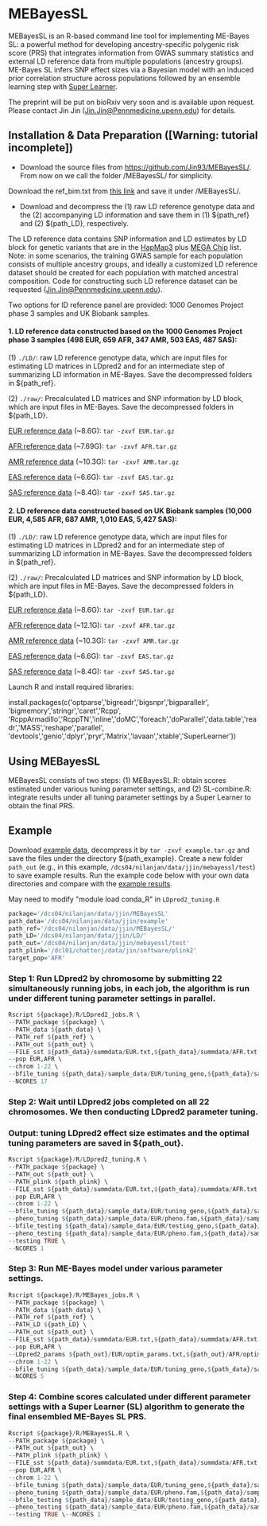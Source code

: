 # MEBayesSL

MEBayesSL is an R-based command line tool for implementing ME-Bayes SL: a powerful method for developing ancestry-specific polygenic risk score (PRS) that integrates information from GWAS summary statistics and external LD reference data from multiple populations (ancestry groups). ME-Bayes SL infers SNP effect sizes via a Bayesian model with an induced prior correlation structure across populations followed by an ensemble learning step with [Super Learner](https://www.degruyter.com/document/doi/10.2202/1544-6115.1309/html).

The preprint will be put on bioRxiv very soon and is available upon request. Please contact Jin Jin (Jin.Jin@Pennmedicine.upenn.edu) for details.

## Installation & Data Preparation ([Warning: tutorial incomplete])

- Download the source files from https://github.com/Jin93/MEBayesSL/. From now on we call the folder /MEBayesSL/ for simplicity.

Download the ref_bim.txt from [this link](https://www.dropbox.com/s/58uzwqewxv34wal/ref_bim.txt?dl=0) and save it under /MEBayesSL/.

- Download and decompress the (1) raw LD reference genotype data and the (2) accompanying LD information and save them in (1) ${path_ref} and (2) ${path_LD}, respectively. 

The LD reference data contains SNP information and LD estimates by LD block for genetic variants that are in the [HapMap3](https://www.broadinstitute.org/medical-and-population-genetics/hapmap-3) plus [MEGA Chip](https://www.ncbi.nlm.nih.gov/pmc/articles/PMC5156387/) list. Note: in some scenarios, the training GWAS sample for each population consists of multiple ancestry groups, and ideally a customized LD reference dataset should be created for each population with matched ancestral composition. Code for constructing such LD reference dataset can be requested (Jin.Jin@Pennmedicine.upenn.edu).

Two options for lD reference panel are provided: 1000 Genomes Project phase 3 samples and UK Biobank samples.

#### 1. LD reference data constructed based on the 1000 Genomes Project phase 3 samples (498 EUR, 659 AFR, 347 AMR, 503 EAS, 487 SAS): 

(1) `./LD/`: raw LD reference genotype data, which are input files for estimating LD matrices in LDpred2 and for an intermediate step of summarizing LD information in ME-Bayes. Save the decompressed folders in ${path_ref}.

(2) `./raw/`: Precalculated LD matrices and SNP information by LD block, which are input files in ME-Bayes. Save the decompressed folders in ${path_LD}.

[EUR reference data](https://www.dropbox.com/scl/fo/utm7wfvl4ushx15a7n31p/h?dl=0&rlkey=7s6o9bgzzim72f0e32eybt552) (~8.6G): `tar -zxvf EUR.tar.gz`

[AFR reference data](https://www.dropbox.com/s/iwqg65uieevfzj2/AFR.zip?dl=0) (~7.69G): `tar -zxvf AFR.tar.gz`

[AMR reference data](https://www.dropbox.com/scl/fo/23i6edbvvebbas1bnkhkg/h?dl=0&rlkey=u2qef4h6pg40qrhxwuwd8eksr) (~10.3G): `tar -zxvf AMR.tar.gz`

[EAS reference data](https://www.dropbox.com/scl/fo/kku4g55cwmyvibcv3r8r4/h?dl=0&rlkey=1hb0ti13c9152w0ywvg8w2tzm) (~6.6G): `tar -zxvf EAS.tar.gz`

[SAS reference data](https://www.dropbox.com/scl/fo/vs60oq1htom6jrxth74f7/h?dl=0&rlkey=zwd5r22ksfg1q7rvfxobsls95) (~8.4G): `tar -zxvf SAS.tar.gz`


#### 2. LD reference data constructed based on UK Biobank samples (10,000 EUR, 4,585 AFR, 687 AMR, 1,010 EAS, 5,427 SAS):

(1) `./LD/`: raw LD reference genotype data, which are input files for estimating LD matrices in LDpred2 and for an intermediate step of summarizing LD information in ME-Bayes. Save the decompressed folders in ${path_ref}.

(2) `./raw/`: Precalculated LD matrices and SNP information by LD block, which are input files in ME-Bayes. Save the decompressed folders in ${path_LD}.

[EUR reference data](https://www.dropbox.com/scl/fo/awwpla4007lfsf2tq6bz9/h?dl=0&rlkey=rcw5h9xobiz9ffnrspmxtcpqu) (~8.6G): `tar -zxvf EUR.tar.gz`

[AFR reference data](https://www.dropbox.com/scl/fo/7b6g1hpeptqj3svaed81n/h?dl=0&rlkey=5xjwb8e4z88tumzry9auulapl) (~12.1G): `tar -zxvf AFR.tar.gz`

[AMR reference data](https://www.dropbox.com/scl/fo/0jjme1nbpnks3f179c4rs/h?dl=0&rlkey=bv2rfmozl1k1n52gxdieambmw) (~10.3G): `tar -zxvf AMR.tar.gz`

[EAS reference data](https://www.dropbox.com/scl/fo/vmxesrldhgnsfenv2cb9m/h?dl=0&rlkey=05dpno7qno19s1pjwavjwh9to) (~6.6G): `tar -zxvf EAS.tar.gz`

[SAS reference data](https://www.dropbox.com/scl/fo/z9qdf5wdq0d20tlozy0fe/h?dl=0&rlkey=qks9nkqe6vjcap1o0f2l9s373) (~8.4G): `tar -zxvf SAS.tar.gz`

Launch R and install required libraries:

install.packages(c('optparse','bigreadr','bigsnpr','bigparallelr', 'bigmemory','stringr','caret','Rcpp', 'RcppArmadillo','RcppTN','inline','doMC','foreach','doParallel','data.table','readr','MASS','reshape','parallel',
'devtools','genio','dplyr','pryr','Matrix','lavaan','xtable','SuperLearner'))


## Using MEBayesSL

MEBayesSL consists of two steps: (1) MEBayesSL.R: obtain scores estimated under various tuning parameter settings, and (2) SL-combine.R: integrate results under all tuning parameter settings by a Super Learner to obtain the final PRS.


## Example
Download [example data](), decompress it by `tar -zxvf example.tar.gz` and save the files under the directory ${path_example}. Create a new folder `path_out` (e.g., in this example, `/dcs04/nilanjan/data/jjin/mebayessl/test`) to save example results. Run the example code below with your own data directories and compare with the [example results]().


May need to modify "module load conda_R" in `LDpred2_tuning.R`

``` r
package='/dcs04/nilanjan/data/jjin/MEBayesSL'
path_data='/dcs04/nilanjan/data/jjin/example'
path_ref='/dcs04/nilanjan/data/jjin/MEBayesSL/'
path_LD='/dcs04/nilanjan/data/jjin/LD/'
path_out='/dcs04/nilanjan/data/jjin/mebayessl/test'
path_plink='/dcl01/chatterj/data/jin/software/plink2'
target_pop='AFR'
```

### Step 1: Run LDpred2 by chromosome by submitting 22 simultaneously running jobs, in each job, the algorithm is run under different tuning parameter settings in parallel.

``` r
Rscript ${package}/R/LDpred2_jobs.R \
--PATH_package ${package} \
--PATH_data ${path_data} \
--PATH_ref ${path_ref} \
--PATH_out ${path_out} \
--FILE_sst ${path_data}/summdata/EUR.txt,${path_data}/summdata/AFR.txt \
--pop EUR,AFR \
--chrom 1-22 \
--bfile_tuning ${path_data}/sample_data/EUR/tuning_geno,${path_data}/sample_data/AFR/tuning_geno \
--NCORES 17

```



### Step 2: Wait until LDpred2 jobs completed on all 22 chromosomes. We then conducting LDpred2 parameter tuning.
### Output: tuning LDpred2 effect size estimates and the optimal tuning parameters are saved in ${path_out}.

``` r
Rscript ${package}/R/LDpred2_tuning.R \
--PATH_package ${package} \
--PATH_out ${path_out} \
--PATH_plink ${path_plink} \
--FILE_sst ${path_data}/summdata/EUR.txt,${path_data}/summdata/AFR.txt \
--pop EUR,AFR \
--chrom 1-22 \
--bfile_tuning ${path_data}/sample_data/EUR/tuning_geno,${path_data}/sample_data/AFR/tuning_geno \
--pheno_tuning ${path_data}/sample_data/EUR/pheno.fam,${path_data}/sample_data/AFR/pheno.fam \
--bfile_testing ${path_data}/sample_data/EUR/testing_geno,${path_data}/sample_data/AFR/testing_geno \
--pheno_testing ${path_data}/sample_data/EUR/pheno.fam,${path_data}/sample_data/AFR/pheno.fam \
--testing TRUE \
--NCORES 1

```

### Step 3: Run ME-Bayes model under various parameter settings.

``` r
Rscript ${package}/R/MEBayes_jobs.R \
--PATH_package ${package} \
--PATH_data ${path_data} \
--PATH_ref ${path_ref} \
--PATH_LD ${path_LD} \
--PATH_out ${path_out} \
--FILE_sst ${path_data}/summdata/EUR.txt,${path_data}/summdata/AFR.txt \
--pop EUR,AFR \
--LDpred2_params ${path_out}/EUR/optim_params.txt,${path_out}/AFR/optim_params.txt \
--chrom 1-22 \
--bfile_tuning ${path_data}/sample_data/EUR/tuning_geno,${path_data}/sample_data/AFR/tuning_geno \
--NCORES 5

```

### Step 4: Combine scores calculated under different parameter settings with a Super Learner (SL) algorithm to generate the final ensembled ME-Bayes SL PRS.

``` r
Rscript ${package}/R/MEBayesSL.R \
--PATH_package ${package} \
--PATH_out ${path_out} \
--PATH_plink ${path_plink} \
--FILE_sst ${path_data}/summdata/EUR.txt,${path_data}/summdata/AFR.txt \
--pop EUR,AFR \
--chrom 1-22 \
--bfile_tuning ${path_data}/sample_data/EUR/tuning_geno,${path_data}/sample_data/AFR/tuning_geno \
--pheno_tuning ${path_data}/sample_data/EUR/pheno.fam,${path_data}/sample_data/AFR/pheno.fam \
--bfile_testing ${path_data}/sample_data/EUR/testing_geno,${path_data}/sample_data/AFR/testing_geno \
--pheno_testing ${path_data}/sample_data/EUR/pheno.fam,${path_data}/sample_data/AFR/pheno.fam \
--testing TRUE \--NCORES 1

```
